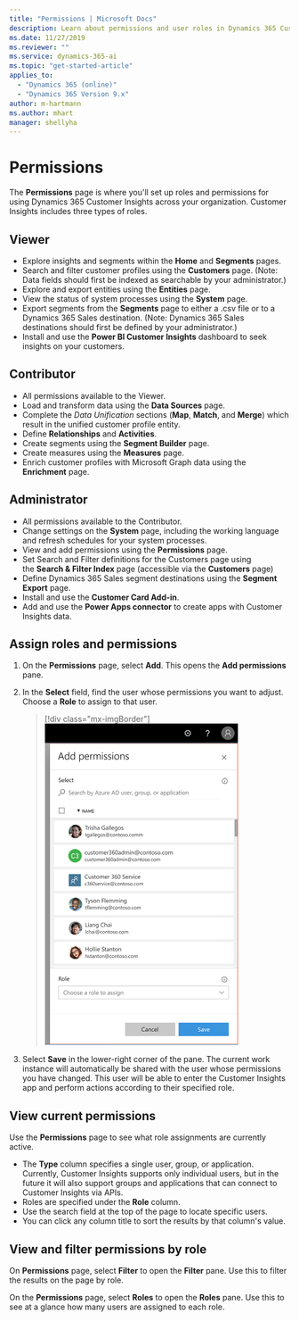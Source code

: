 ```yaml
---
title: "Permissions | Microsoft Docs"
description: Learn about permissions and user roles in Dynamics 365 Customer Insights.
ms.date: 11/27/2019
ms.reviewer: ""
ms.service: dynamics-365-ai
ms.topic: "get-started-article"
applies_to: 
  - "Dynamics 365 (online)"
  - "Dynamics 365 Version 9.x"
author: m-hartmann
ms.author: mhart
manager: shellyha
---
```


# Permissions

The **Permissions** page is where you'll set up roles and permissions for using Dynamics 365 Customer Insights across your organization. Customer Insights includes three types of roles.

## Viewer

- Explore insights and segments within the **Home** and **Segments** pages.
- Search and filter customer profiles using the **Customers** page. (Note: Data fields should first be indexed as searchable by your administrator.)
- Explore and export entities using the **Entities** page.
- View the status of system processes  using the **System** page.
- Export  segments from the **Segments** page to either a .csv file or to a Dynamics 365 Sales destination. (Note: Dynamics 365 Sales destinations should first be defined by your administrator.)
- Install and use the **Power BI Customer Insights** dashboard to seek insights on your customers.

## Contributor

- All permissions available to the Viewer.
- Load and transform data using the **Data Sources** page.
- Complete the *Data Unification* sections (**Map**, **Match**, and **Merge**) which result in the unified customer profile entity.
- Define **Relationships** and **Activities**.
- Create segments using the **Segment Builder** page.
- Create measures using the **Measures** page.
- Enrich customer profiles with Microsoft Graph data using the **Enrichment** page.

## Administrator
- All permissions available to the Contributor.
- Change settings on the **System** page, including the working language and refresh schedules for your system processes.
- View and add permissions using the **Permissions** page.
- Set Search and Filter definitions for the Customers page using the **Search & Filter Index** page (accessible via the **Customers** page)
- Define Dynamics 365 Sales segment destinations using the **Segment Export** page.
- Install and use the **Customer Card Add-in**.
- Add and use the **Power Apps connector** to create apps with Customer Insights data.

## Assign roles and permissions

1. On the **Permissions** page, select **Add**. This opens the **Add permissions** pane.

2. In the **Select** field, find the user whose permissions you want to adjust. Choose a **Role** to assign to that user.

   > [!div class="mx-imgBorder"]
   > ![Enter a name](media/permissions-roles.png "Enter a name")

3. Select **Save** in the lower-right corner of the pane. The current work instance will automatically be shared with the user whose permissions you have changed. This user will be able to enter the Customer Insights app and perform actions according to their specified role.

## View current permissions

Use the **Permissions** page to see what role assignments are currently active.

- The **Type** column specifies a single user, group, or application. Currently, Customer Insights supports only individual users, but in the future it will also support groups and applications that can connect to Customer Insights via APIs.
- Roles are specified under the **Role** column.
- Use the search field at the top of the page to locate specific users.
- You can click any column title to sort the results by that column's value.

## View and filter permissions by role

On **Permissions** page, select **Filter** to open the **Filter** pane. Use this to filter the results on the page by role.

On the **Permissions** page, select **Roles** to open the **Roles** pane. Use this to see at a glance how many users are assigned to each role.
